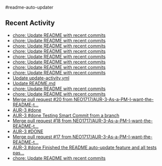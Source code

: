 #readme-auto-updater

## Recent Activity
<!-- LATEST_COMMITS:START -->
- [chore: Update README with recent commits](https://github.com/NEO1717/readme-auto-updater/commit/c3203867100a5cddd9d38f80aaecb9c02bdb9626)
- [chore: Update README with recent commits](https://github.com/NEO1717/readme-auto-updater/commit/8e3f6375b6ad0c3cb5bfdecd2dd13dfd9fe81156)
- [chore: Update README with recent commits](https://github.com/NEO1717/readme-auto-updater/commit/758987df1f927224b15aa7033944d33e28ae6547)
- [chore: Update README with recent commits](https://github.com/NEO1717/readme-auto-updater/commit/b413e226656e96ceaf6c89c2477c797d2941a43a)
- [chore: Update README with recent commits](https://github.com/NEO1717/readme-auto-updater/commit/c20756248e2a10f9e0e4075d9d322af779f76dd3)
- [chore: Update README with recent commits](https://github.com/NEO1717/readme-auto-updater/commit/d4b47f398e7ea31e71a7c81b33eca48aa73c4bbc)
- [chore: Update README with recent commits](https://github.com/NEO1717/readme-auto-updater/commit/ad093a34b198c9065ef447c10135fbb86166119c)
- [chore: Update README with recent commits](https://github.com/NEO1717/readme-auto-updater/commit/bf11983b83938776ae36d9d3ac3dbb5f48b0419c)
- [Update update-activity.yml](https://github.com/NEO1717/readme-auto-updater/commit/454ccd0357c87c130922ae2e5b6c8e5d0fc1193a)
- [Update README.md](https://github.com/NEO1717/readme-auto-updater/commit/9759b8d6317ad52fa635da94e2caf81e371dac69)
- [chore: Update README with recent commits](https://github.com/NEO1717/readme-auto-updater/commit/d9f32f1da93330da1bef5810449868cf1544a075)
- [chore: Update README with recent commits](https://github.com/NEO1717/readme-auto-updater/commit/acaeb38a9f34d53ec510e2c1cd8bfe7a87b024d4)
- [Merge pull request #20 from NEO1717/AUR-3-As-a-PM-I-want-the-README-t…](https://github.com/NEO1717/readme-auto-updater/commit/ba9566c94b35b80b18da7f740053db3f8066b8fe)
- [AUR-3 #done](https://github.com/NEO1717/readme-auto-updater/commit/fd4c2de26ad5ca01edf69c46a93d84fd2c7a94a3)
- [AUR-3 #done Testing Smart Commit from a branch](https://github.com/NEO1717/readme-auto-updater/commit/e9dd7dc9b32ef5e170477eb8d9fd82d529d1959c)
- [Merge pull request #18 from NEO1717/AUR-3-As-a-PM-I-want-the-README-t…](https://github.com/NEO1717/readme-auto-updater/commit/79932ead8d02e50015535f9b4df78cf1c41df5af)
- [AUR-3 #DONE](https://github.com/NEO1717/readme-auto-updater/commit/0d98224d50ab1b7f929d8e3acb43d45d8ebb7629)
- [Merge pull request #17 from NEO1717/AUR-3-As-a-PM-I-want-the-README-t…](https://github.com/NEO1717/readme-auto-updater/commit/2f598de3c588b69452fd547d308090b585f96db7)
- [AUR-3 #done Finished the README auto-update feature and all tests pas…](https://github.com/NEO1717/readme-auto-updater/commit/f071da8121f50a9518e995fe746cb69a65cfc4ae)
- [chore: Update README with recent commits](https://github.com/NEO1717/readme-auto-updater/commit/826aa930f2bf0aed45ee549e53f228cd05d92195)
<!-- LATEST_COMMITS:END -->


